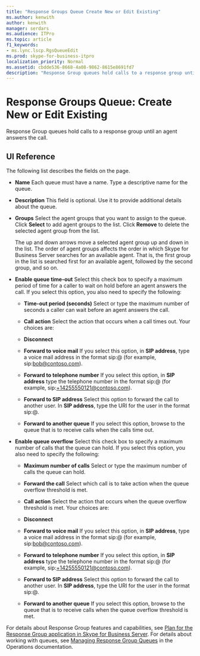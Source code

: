 ```yaml
---
title: "Response Groups Queue Create New or Edit Existing"
ms.author: kenwith
author: kenwith
manager: serdars
ms.audience: ITPro
ms.topic: article
f1_keywords:
- ms.lync.lscp.RgsQueueEdit
ms.prod: skype-for-business-itpro
localization_priority: Normal
ms.assetid: cbdde536-8668-4a08-9862-8615e8691fd7
description: "Response Group queues hold calls to a response group until an agent answers the call."
---
```


# Response Groups Queue: Create New or Edit Existing
 
Response Group queues hold calls to a response group until an agent answers the call.
  
## UI Reference

The following list describes the fields on the page.
  
- **Name** Each queue must have a name. Type a descriptive name for the queue.
    
- **Description** This field is optional. Use it to provide additional details about the queue.
    
- **Groups** Select the agent groups that you want to assign to the queue. Click **Select** to add agent groups to the list. Click **Remove** to delete the selected agent group from the list.
    
    The up and down arrows move a selected agent group up and down in the list. The order of agent groups affects the order in which Skype for Business Server searches for an available agent. That is, the first group in the list is searched first for an available agent, followed by the second group, and so on.
    
- **Enable queue time-out** Select this check box to specify a maximum period of time for a caller to wait on hold before an agent answers the call. If you select this option, you also need to specify the following:
    
  - **Time-out period (seconds)** Select or type the maximum number of seconds a caller can wait before an agent answers the call.
    
  - **Call action** Select the action that occurs when a call times out. Your choices are:
    
  - **Disconnect**
    
  - **Forward to voice mail** If you select this option, in **SIP address**, type a voice mail address in the format sip:<username>@<domainname> (for example, sip:bob@contoso.com).
    
  - **Forward to telephone number** If you select this option, in **SIP address** type the telephone number in the format sip:<number>@<domainname> (for example, sip:+14255550121@contoso.com).
    
  - **Forward to SIP address** Select this option to forward the call to another user. In **SIP address**, type the URI for the user in the format sip:<username>@<domainname>.
    
  - **Forward to another queue** If you select this option, browse to the queue that is to receive calls when the calls time out.
    
- **Enable queue overflow** Select this check box to specify a maximum number of calls that the queue can hold. If you select this option, you also need to specify the following:
    
  - **Maximum number of calls** Select or type the maximum number of calls the queue can hold.
    
  - **Forward the call** Select which call is to take action when the queue overflow threshold is met.
    
  - **Call action** Select the action that occurs when the queue overflow threshold is met. Your choices are:
    
  - **Disconnect**
    
  - **Forward to voice mail** If you select this option, in **SIP address**, type a voice mail address in the format sip:<username>@<domainname> (for example, sip:bob@contoso.com).
    
  - **Forward to telephone number** If you select this option, in **SIP address** type the telephone number in the format sip:<number>@<domainname> (for example, sip:+14255550121@contoso.com).
    
  - **Forward to SIP address** Select this option to forward the call to another user. In **SIP address**, type the URI for the user in the format sip:<username>@<domainname>.
    
  - **Forward to another queue** If you select this option, browse to the queue that is to receive calls when the queue overflow threshold is met.
    
For details about Response Group features and capabilities, see [Plan for the Response Group application in Skype for Business Server](../../../plan-your-deployment/enterprise-voice-solution/response-group.md). For details about working with queues, see [Managing Response Group Queues](http://technet.microsoft.com/library/1e91720c-ab67-4dfb-b30c-0ef2a8012310.aspx) in the Operations documentation.
  

